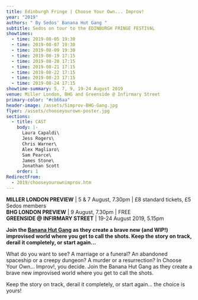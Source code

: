 ```yaml
---
title: Edinburgh Fringe | Choose Your Own... Improv!
year: "2019"
authors: " By Sedos' Banana Hut Gang "
subtitle: Sedos on tour to the EDINBURGH FRINGE FESTIVAL
showtimes:
  - time: 2019-08-05 19:30
  - time: 2019-08-07 19:30
  - time: 2019-08-09 19:30
  - time: 2019-08-19 17:15
  - time: 2019-08-20 17:15
  - time: 2019-08-21 17:15
  - time: 2019-08-22 17:15
  - time: 2019-08-23 17:15
  - time: 2019-08-24 17:15
showtime-summary: 5, 7, 9, 19-24 August 2019
venue: Miller London, BHG and Greenside @ Infirmary Street
primary-color: "#cb66aa"
header-image: /assets/Simprov-BHG-Gang.jpg
flyer: /assets/chooseyourown-poster.jpg
sections:
  - title: CAST
    body: |-
      Laura Capaldi\
      Jess Rogers\
      Chris Warner\
      Alex Magliaro\
      Sam Pearce\
      James Stone\
      Jonathan Scott
    order: 1
RedirectFrom:
  - 2019/chooseyourownimprov.htm
---
```

**MILLER LONDON PREVIEW** | 5 & 7 August, 7.30pm | £8 standard tickets, £5 Sedos members\
**BHG LONDON PREVIEW** | 9 August, 7.30pm | FREE\
**GREENSIDE @ INFIRMARY STREET** | 19-24 August 2019, 5.15pm

**Join the [Banana Hut Gang](/regular-events/simprov) as they create a brave new (and WIP!) improvised world where you get to call the shots. Keep the story on track, derail it completely, or start again...**

What do you want to see? A marriage or a funeral? An abandoned spaceship or a creepy dungeon? A murder or a resurrection? In Choose Your Own... Improv!, you decide. Join the Banana Hut Gang as they create a brave new improvised world where you get to call the shots.

Keep the story on track, derail it completely, or start again... the choice is yours!